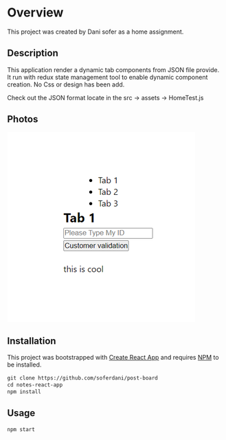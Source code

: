 # Overview

This project was created by Dani sofer as a home assignment.

## Description
This application render a dynamic tab components from JSON file provide.
It run with redux state management tool to enable dynamic component creation.
No Css or design has been add.

Check out the JSON format locate in the src -> assets -> HomeTest.js

## Photos 

![first](/src/assets/first.png)


## Installation
This project was bootstrapped with [Create React App](https://github.com/facebookincubator/create-react-app)
and requires [NPM](https://docs.npmjs.com/) to be installed.

    git clone https://github.com/soferdani/post-board
    cd notes-react-app
    npm install

## Usage
    npm start